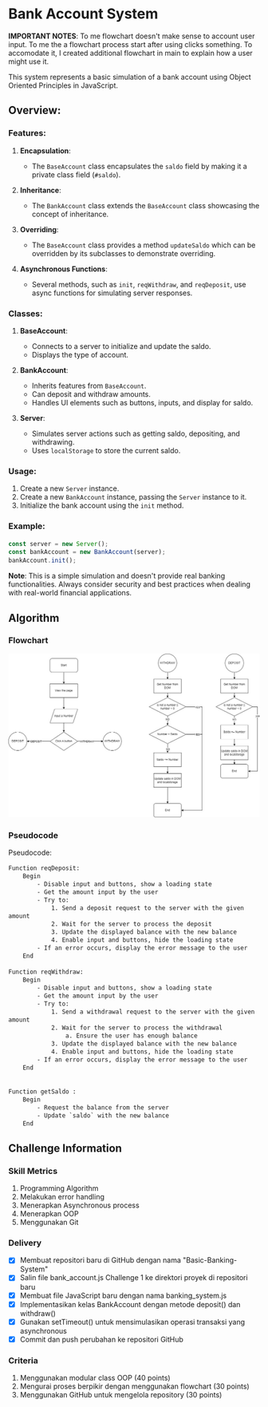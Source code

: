 # Bank Account System

**IMPORTANT NOTES**: To me flowchart doesn't make sense to account user input. To me the a flowchart process start after using clicks something. To accomodate it, I created additional flowchart in main to explain how a user might use it.

This system represents a basic simulation of a bank account using Object Oriented Principles in JavaScript.

## Overview:

### Features:

1. **Encapsulation**:

   - The `BaseAccount` class encapsulates the `saldo` field by making it a private class field (`#saldo`).

1. **Inheritance**:

   - The `BankAccount` class extends the `BaseAccount` class showcasing the concept of inheritance.

1. **Overriding**:

   - The `BaseAccount` class provides a method `updateSaldo` which can be overridden by its subclasses to demonstrate overriding.

1. **Asynchronous Functions**:
   - Several methods, such as `init`, `reqWithdraw`, and `reqDeposit`, use async functions for simulating server responses.

### Classes:

1. **BaseAccount**:

   - Connects to a server to initialize and update the saldo.
   - Displays the type of account.

1. **BankAccount**:

   - Inherits features from `BaseAccount`.
   - Can deposit and withdraw amounts.
   - Handles UI elements such as buttons, inputs, and display for saldo.

1. **Server**:
   - Simulates server actions such as getting saldo, depositing, and withdrawing.
   - Uses `localStorage` to store the current saldo.

### Usage:

1. Create a new `Server` instance.
1. Create a new `BankAccount` instance, passing the `Server` instance to it.
1. Initialize the bank account using the `init` method.

### Example:

```javascript
const server = new Server();
const bankAccount = new BankAccount(server);
bankAccount.init();
```

**Note**: This is a simple simulation and doesn't provide real banking functionalities. Always consider security and best practices when dealing with real-world financial applications.

## Algorithm

### Flowchart

![Flowchart](./flowchart/flowchart.jpg)

### Pseudocode

Pseudocode:

```pseudocode
Function reqDeposit:
    Begin
        - Disable input and buttons, show a loading state
        - Get the amount input by the user
        - Try to:
            1. Send a deposit request to the server with the given amount
            2. Wait for the server to process the deposit
            3. Update the displayed balance with the new balance
            4. Enable input and buttons, hide the loading state
        - If an error occurs, display the error message to the user
    End

Function reqWithdraw:
    Begin
        - Disable input and buttons, show a loading state
        - Get the amount input by the user
        - Try to:
            1. Send a withdrawal request to the server with the given amount
            2. Wait for the server to process the withdrawal
                a. Ensure the user has enough balance
            3. Update the displayed balance with the new balance
            4. Enable input and buttons, hide the loading state
        - If an error occurs, display the error message to the user
    End


Function getSaldo :
    Begin
        - Request the balance from the server
        - Update `saldo` with the new balance
    End
```

## Challenge Information

### Skill Metrics

1. Programming Algorithm
1. Melakukan error handling
1. Menerapkan Asynchronous process
1. Menerapkan OOP
1. Menggunakan Git

### Delivery

- [x] Membuat repositori baru di GitHub dengan nama "Basic-Banking-System"
- [x] Salin file bank_account.js Challenge 1 ke direktori proyek di repositori baru
- [x] Membuat file JavaScript baru dengan nama banking_system.js
- [x] Implementasikan kelas BankAccount dengan metode deposit() dan withdraw()
- [x] Gunakan setTimeout() untuk mensimulasikan operasi transaksi yang asynchronous
- [x] Commit dan push perubahan ke repositori GitHub

### Criteria

1. Menggunakan modular class OOP (40 points)
1. Mengurai proses berpikir dengan menggunakan flowchart (30 points)
1. Menggunakan GitHub untuk mengelola repository (30 points)
